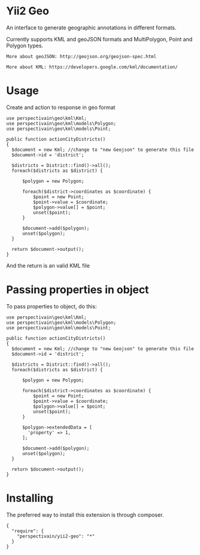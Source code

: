 Yii2 Geo
=======
An interface to generate geographic annotations in different formats.

Currently supports KML and geoJSON formats and MultiPolygon, Point and Polygon types.

```
More about geoJSON: http://geojson.org/geojson-spec.html

More about KML: https://developers.google.com/kml/documentation/
```

Usage
=======
Create and action to response in geo format

```
use perspectivain\geo\kml\Kml;
use perspectivain\geo\kml\models\Polygon;
use perspectivain\geo\kml\models\Point;

public function actionCityDistricts()
{
  $document = new Kml; //change to "new Geojson" to generate this file 
  $document->id = 'district';
  
  $districts = District::find()->all();
  foreach($districts as $district) {
  
      $polygon = new Polygon;
  
      foreach($district->coordinates as $coordinate) {
          $point = new Point;
          $point->value = $coordinate;
          $polygon->value[] = $point;
          unset($point);
      }
  
      $document->add($polygon);
      unset($polygon);
  }
  
  return $document->output();
}
```

And the return is an valid KML file

Passing properties in object
=======
To pass properties to object, do this:

```
use perspectivain\geo\kml\Kml;
use perspectivain\geo\kml\models\Polygon;
use perspectivain\geo\kml\models\Point;

public function actionCityDistricts()
{
  $document = new Kml; //change to "new Geojson" to generate this file 
  $document->id = 'district';
  
  $districts = District::find()->all();
  foreach($districts as $district) {
  
      $polygon = new Polygon;
  
      foreach($district->coordinates as $coordinate) {
          $point = new Point;
          $point->value = $coordinate;
          $polygon->value[] = $point;
          unset($point);
      }
      
      $polygon->extendedData = [
        'property' => 1,
      ];
  
      $document->add($polygon);
      unset($polygon);
  }
  
  return $document->output();
}
```


Installing
======
The preferred way to install this extension is through composer.

```
{
  "require": {
    "perspectivain/yii2-geo": "*"
  }
}
